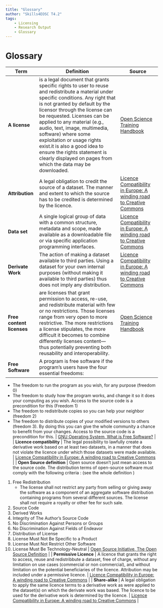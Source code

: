```yaml
---
title: "Glossary"
author: "Skills4EOSC T4.2"
tags: 
    - Licensing
    - Research Output
    - Glossary
---
```


# Glossary

| **Term** | **Definition** | **Source** |
|---|---|---|
| **A license** | is a legal document that grants specific rights to user to reuse and redistribute a material under specific conditions. Any right that is not granted by default by the licensor through the license can be requested. Licenses can be applied to any material (e.g., audio, text, image, multimedia, software) where some exploitation or usage rights exist.it is also a good idea to ensure the rights statement is clearly displayed on pages from which the data may be downloaded. | [Open Science Training Handbook](https://open-science-training-handbook.github.io/Open-Science-Training-Handbook_EN/02OpenScienceBasics/06OpenLicensingAndFileFormats.html) |
| **Attribution** | A legal obligation to credit the source of a dataset. The manner and extent to which the source has to be credited is determined by the licence. | [Licence Compatibility in Europe: A winding road to Creative Commons](https://data.europa.eu/sites/default/files/course/Licence%20compatibility%20in%20Europe%20a%20winding%20road%20to%20Creative%20Commons_EN.pdf) |
| **Data set** | A single logical group of data with a common structure, metadata and scope, made available as a downloadable file or via specific application programming interfaces. | [Licence Compatibility in Europe: A winding road to Creative Commons](https://data.europa.eu/sites/default/files/course/Licence%20compatibility%20in%20Europe%20a%20winding%20road%20to%20Creative%20Commons_EN.pdf) |
| **Derivate Work** | The action of making a dataset available to third parties. Using a dataset for your own internal purposes (without making it available to third parties) thus does not imply any distribution. | [Licence Compatibility in Europe: A winding road to Creative Commons](https://data.europa.eu/sites/default/files/course/Licence%20compatibility%20in%20Europe%20a%20winding%20road%20to%20Creative%20Commons_EN.pdf) |
| **Free content licenses** | are licenses that grant permission to access, re-use, and redistribute material with few or no restrictions. Those licenses range from very open to more restrictive. The more restrictions a license stipulates, the more difficult it becomes to combine differently licenses content—thus potentially preventing both reusability and interoperability. | [Open Science Training Handbook](https://open-science-training-handbook.github.io/Open-Science-Training-Handbook_EN/02OpenScienceBasics/06OpenLicensingAndFileFormats.html) |
| **Free Software** | A program is free software if the program’s users have the four essential freedoms: 

- The freedom to run the program as you wish, for any purpose (freedom 0)
- The freedom to study how the program works, and change it so it does your computing as you wish. Access to the source code is a precondition for this (Freedom 1)
- The freedom to redistribute copies so you can help your neighbor (freedom 2)
- The freedom to distribute copies of your modified versions to others (freedom 3). By doing this you can give the whole community a chance to benefit from your changes. Access to the source code is a precondition for this.
 | [GNU Operating System, What is Free Software?](https://www.gnu.org/philosophy/free-sw.en.html) |
| **Licence compatibility** | The legal possibility to lawfully create a derivative work based on at least two datasets, in a manner that does not violate the licence under which those datasets were made available. | [Licence Compatibility in Europe: A winding road to Creative Commons](https://data.europa.eu/sites/default/files/course/Licence%20compatibility%20in%20Europe%20a%20winding%20road%20to%20Creative%20Commons_EN.pdf) |
| **Open Source definition** | Open source doesn’t just mean access to the source code. The distribution terms of open-source software must comply with the following criteria : (see the whole definition )

1. Free Redistribution
    - The license shall not restrict any party from selling or giving away the software as a component of an aggregate software distribution containing programs from several different sources. The license shall not require a royalty or other fee for such sale.
2. Source Code
3. Derived Works
4. Integrity of The Author’s Source Code
5. No Discrimination Against Persons or Groups
6. No Discrimination Against Fields of Endeavor
7. Distribution of License
8. License Must Not Be Specific to a Product
9. License Must Not Restrict Other Software
10. License Must Be Technology-Neutral
 | [Open Source Initiative, The Open Source Definition](https://opensource.org/osd/) |
| **Permissive Licence** | A licence that grants the right to access, reuse and redistribbute a dataset, free of charge, without any limitation on use cases (commercial or non commercial), and without limitation on the potential beneficiaries of the licence. Attribution may be included under a permissive licence. | [Licence Compatibility in Europe: A winding road to Creative Commons](https://data.europa.eu/sites/default/files/course/Licence%20compatibility%20in%20Europe%20a%20winding%20road%20to%20Creative%20Commons_EN.pdf) |
| **Share-alike** | A legal obligation to apply the same licence terms to a derivative work as were applied to the dataset(s) on which the derivate work was based. The licence to be used for the derivative work is determined by the licence. | [Licence Compatibility in Europe: A winding road to Creative Commons](https://data.europa.eu/sites/default/files/course/Licence%20compatibility%20in%20Europe%20a%20winding%20road%20to%20Creative%20Commons_EN.pdf) |